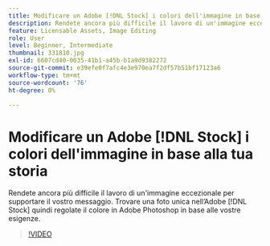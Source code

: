 ```yaml
---
title: Modificare un Adobe [!DNL Stock] i colori dell'immagine in base alla tua storia
description: Rendete ancora più difficile il lavoro di un'immagine eccezionale per supportare il vostro messaggio. Trovare una foto unica nell’Adobe [!DNL Stock] quindi regolate il colore in Adobe Photoshop in base alle vostre esigenze
feature: Licensable Assets, Image Editing
role: User
level: Beginner, Intermediate
thumbnail: 331810.jpg
exl-id: 6607cd40-0035-41b1-a45b-b1a9d9382272
source-git-commit: e39efe0f7afc4e3e970ea7f2df57b51bf17123a6
workflow-type: tm+mt
source-wordcount: '76'
ht-degree: 0%

---
```


# Modificare un Adobe [!DNL Stock] i colori dell&#39;immagine in base alla tua storia

Rendete ancora più difficile il lavoro di un&#39;immagine eccezionale per supportare il vostro messaggio. Trovare una foto unica nell’Adobe [!DNL Stock] quindi regolate il colore in Adobe Photoshop in base alle vostre esigenze.

>[!VIDEO](https://video.tv.adobe.com/v/331810?hidetitle=true)
